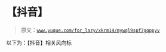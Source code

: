 # 【抖音】

> 原文：[`www.yuque.com/for_lazy/xkrm14/mywql9spf7gqppyv`](https://www.yuque.com/for_lazy/xkrm14/mywql9spf7gqppyv)



以下为：【抖音】相关风向标 



